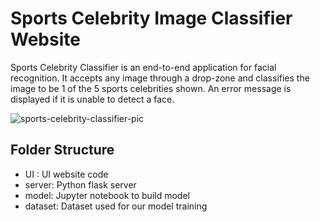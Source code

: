 # Sports Celebrity Image Classifier Website
Sports Celebrity Classifier is an end-to-end application for facial recognition. It accepts any image through a drop-zone and classifies the image to be 1 of the 5 sports celebrities shown. An error message is displayed if it is unable to detect a face.

![sports-celebrity-classifier-pic](https://github.com/allisoncui/sports-classifier/assets/86814080/d2d54ffb-b9a8-4a5b-9668-f721a1dc38c3)

## Folder Structure
- UI : UI website code
- server: Python flask server
- model: Jupyter notebook to build model
- dataset: Dataset used for our model training